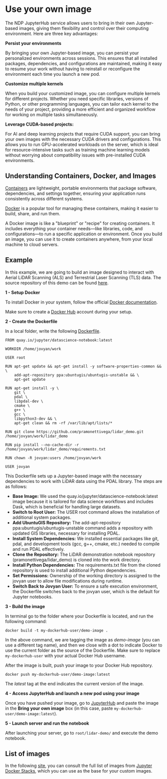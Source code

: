 # Use your own image

The NDP JupyterHub service allows users to bring in their own Jupyter-based images, giving them flexibility and control over their computing environment. Here are three key advantages:

**Persist your environments**

By bringing your own Jupyter-based image, you can persist your personalized environments across sessions. 
This ensures that all installed packages, dependencies, and configurations are maintained, making it easy to resume your work without 
having to reinstall or reconfigure the environment each time you launch a new pod.

**Customize multiple kernels**

When you build your customized image, you can configure multiple kernels for different projects. Whether you need specific libraries, 
versions of Python, or other programming languages, you can tailor each kernel to the needs of your project, providing a more 
efficient and organized workflow for working on multiple tasks simultaneously.

**Leverage CUDA-based projects:**

For AI and deep learning projects that require CUDA support, you can bring your own images with the necessary CUDA drivers and configurations. 
This allows you to run GPU-accelerated workloads on the server, which is ideal for resource-intensive tasks such as training machine learning 
models without worrying about compatibility issues with pre-installed CUDA environments.


## Understanding Containers, Docker, and Images

[Containers](https://en.wikipedia.org/wiki/Containerization_(computing)) are lightweight, portable environments that package software, 
dependencies, and settings together, ensuring your application runs consistently across different systems.

[Docker](https://www.docker.com/) is a popular tool for managing these containers, making it easier to build, share, and run them.

A Docker image is like a "blueprint" or "recipe" for creating containers. It includes everything your container needs—like libraries, code, 
and configurations—to run a specific application or environment. Once you build an image, you can use it to create containers 
anywhere, from your local machine to cloud servers.

## Example 

In this example, we are going to build an image designed to interact with Aerial LiDAR Scanning (ALS) and Terrestrial Laser Scanning (TLS) data. The source repository of this demo can be found [here](https://github.com/pramonettivega/lidar_demo/tree/main).

**1 - Setup Docker**

To install Docker in your system, follow the official [Docker documentation](https://docs.docker.com/engine/install/). 

Make sure to create a [Docker Hub](https://hub.docker.com/) account during your setup. 

**2 - Create the Dockerfile**

In a local folder, write the following [Dockerfile](https://docs.docker.com/reference/dockerfile/).

```
FROM quay.io/jupyter/datascience-notebook:latest

WORKDIR /home/jovyan/work

USER root

RUN apt-get update && apt-get install -y software-properties-common && \
    add-apt-repository ppa:ubuntugis/ubuntugis-unstable && \
    apt-get update

RUN apt-get install -y \
    git \
    pdal \
    libpdal-dev \
    cmake \
    g++ \
    gcc \
    libpython3-dev && \
    apt-get clean && rm -rf /var/lib/apt/lists/*

RUN git clone https://github.com/pramonettivega/lidar_demo.git /home/jovyan/work/lidar_demo

RUN pip install --no-cache-dir -r /home/jovyan/work/lidar_demo/requirements.txt

RUN chown -R jovyan:users /home/jovyan/work

USER jovyan
```

This Dockerfile sets up a Jupyter-based image with the necessary dependencies to work with LiDAR data using the PDAL library. The steps are as follows:

- **Base Image:** We used the quay.io/jupyter/datascience-notebook:latest image because it is tailored for data science workflows and includes Dask, which is beneficial for handling large datasets.
- **Switch to Root User:** The USER root command allows the installation of additional system packages.
- **Add UbuntuGIS Repository:** The add-apt-repository ppa:ubuntugis/ubuntugis-unstable command adds a repository with updated GIS libraries, necessary for installing PDAL.
- **Install System Dependencies:** We installed essential packages like git, pdal, and development tools (gcc, g++, cmake, etc.) needed to compile and run PDAL effectively.
- **Clone the Repository:** The LiDAR demonstration notebook repository (pramonettivega/lidar_demo) is cloned into the work directory.
- **Install Python Dependencies:** The requirements.txt file from the cloned repository is used to install additional Python dependencies.
- **Set Permissions:** Ownership of the working directory is assigned to the jovyan user to allow file modifications during runtime.
- **Switch Back to Jovyan User:** To ensure a safe execution environment, the Dockerfile switches back to the jovyan user, which is the default for Jupyter notebooks.

**3 - Build the image** 

In terminal go to the folder where your Dockerfile is located, and run the following command:

```
docker build -t my-dockerhub-user/demo-image .
```

In the above command, we are tagging the image as *demo-image* (you can use a different tag name), and then we close with a dot to 
indicate Docker to use the current folder as the source of the Dockerfile. Make sure to replace `my-dockerhub-user` with your actual 
Docker Hub username. 

After the image is built, push your image to your Docker Hub repository. 

```
docker push my-dockerhub-user/demo-image:latest
```
The *latest* tag at the end indicates the current version of the image.

**4 - Access JupyterHub and launch a new pod using your image**

Once you have pushed your image, go to [JupyterHub](https://ndp-jupyterhub.nrp-nautilus.io/hub/spawn) and paste the 
image in the **Bring your own image** box (in this case, paste `my-dockerhub-user/demo-image:latest`). 

**5 - Launch server and run the notebook**

After launching your server, go to `root/lidar-demo/` and execute the demo notebook. 

## List of images

In the following [site](https://quay.io/organization/jupyter), you can consult the full list of images from 
[Jupyter Docker Stacks](https://jupyter-docker-stacks.readthedocs.io/en/latest/index.html), which you can use as the base for your custom images.